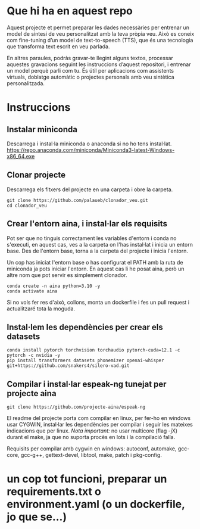 # Que hi ha en aquest repo
Aquest projecte et permet preparar les dades necessàries per entrenar un model de síntesi de veu personalitzat amb la teva pròpia veu. Això es coneix com fine-tuning d’un model de text-to-speech (TTS), que és una tecnologia que transforma text escrit en veu parlada.

En altres paraules, podràs gravar-te llegint alguns textos, processar aquestes gravacions seguint les instruccions d’aquest repositori, i entrenar un model perquè parli com tu. És útil per aplicacions com assistents virtuals, doblatge automàtic o projectes personals amb veu sintètica personalitzada.

# Instruccions

## Instalar miniconda
Descarrega i instal·la miniconda o anaconda si no ho tens instal·lat.
https://repo.anaconda.com/miniconda/Miniconda3-latest-Windows-x86_64.exe

## Clonar projecte
Descarrega els fitxers del projecte en una carpeta i obre la carpeta.
```
git clone https://github.com/palaueb/clonador_veu.git
cd clonador_veu
```

## Crear l'entorn aina, i instal·lar els requisits
Pot ser que no tinguis correctament les variables d'entorn i conda no s'executi, en aquest cas, ves a la carpeta on l'has instal·lat i inicia un entorn base. Des de l'entorn base, torna a la carpeta del projecte i inicia l'entorn.

Un cop has iniciat l'entorn base o has configurat el PATH amb la ruta de miniconda ja pots iniciar l'entorn. En aquest cas li he posat aina, però un altre nom que pot servir es simplement clonador.
```
conda create -n aina python=3.10 -y
conda activate aina
```
Si no vols fer res d'això, collons, monta un dockerfile i fes un pull request i actualitzaré tota la moguda.

## Instal·lem les dependències per crear els datasets
```
conda install pytorch torchvision torchaudio pytorch-cuda=12.1 -c pytorch -c nvidia -y
pip install transformers datasets phonemizer openai-whisper git+https://github.com/snakers4/silero-vad.git
```

## Compilar i instal·lar espeak-ng tunejat per projecte aina
```
git clone https://github.com/projecte-aina/espeak-ng
```

El readme del projecte porta com compilar en linux, per fer-ho en windows usar CYGWIN, instal·lar les dependències per compilar i seguir les mateixes indicacions que per linux.
*Nota important:* no usar multicore (flag -jX) durant el make, ja que no suporta procès en lots i la compilació falla.

Requisits per compilar amb cygwin en windows: 
autoconf, automake, gcc-core, gcc-g++, gettext-devel, libtool, make, patch i pkg-config.

# un cop tot funcioni, preparar un requirements.txt o environment.yaml (o un dockerfile, jo que se...)

